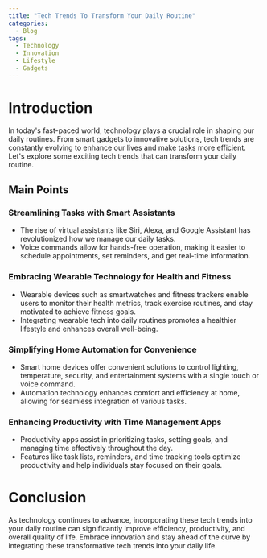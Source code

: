 ```yaml
---
title: "Tech Trends To Transform Your Daily Routine"
categories:
  - Blog
tags:
  - Technology
  - Innovation
  - Lifestyle
  - Gadgets
---
```


# Introduction
In today's fast-paced world, technology plays a crucial role in shaping our daily routines. From smart gadgets to innovative solutions, tech trends are constantly evolving to enhance our lives and make tasks more efficient. Let's explore some exciting tech trends that can transform your daily routine.

## Main Points
### Streamlining Tasks with Smart Assistants
- The rise of virtual assistants like Siri, Alexa, and Google Assistant has revolutionized how we manage our daily tasks.
- Voice commands allow for hands-free operation, making it easier to schedule appointments, set reminders, and get real-time information.

### Embracing Wearable Technology for Health and Fitness
- Wearable devices such as smartwatches and fitness trackers enable users to monitor their health metrics, track exercise routines, and stay motivated to achieve fitness goals.
- Integrating wearable tech into daily routines promotes a healthier lifestyle and enhances overall well-being.

### Simplifying Home Automation for Convenience
- Smart home devices offer convenient solutions to control lighting, temperature, security, and entertainment systems with a single touch or voice command.
- Automation technology enhances comfort and efficiency at home, allowing for seamless integration of various tasks.

### Enhancing Productivity with Time Management Apps
- Productivity apps assist in prioritizing tasks, setting goals, and managing time effectively throughout the day.
- Features like task lists, reminders, and time tracking tools optimize productivity and help individuals stay focused on their goals.

# Conclusion
As technology continues to advance, incorporating these tech trends into your daily routine can significantly improve efficiency, productivity, and overall quality of life. Embrace innovation and stay ahead of the curve by integrating these transformative tech trends into your daily life.